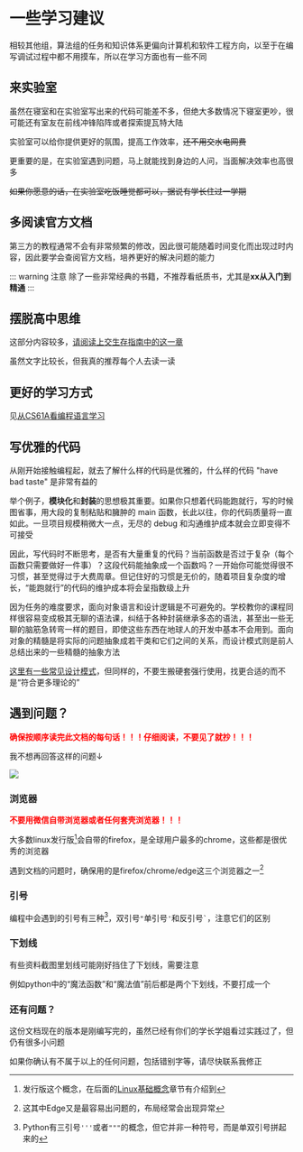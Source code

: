 # 一些学习建议
相较其他组，算法组的任务和知识体系更偏向计算机和软件工程方向，以至于在编写调试过程中都不用摸车，所以在学习方面也有一些不同

## 来实验室
虽然在寝室和在实验室写出来的代码可能差不多，但绝大多数情况下寝室更吵，很可能还有室友在前线冲锋陷阵或者探索提瓦特大陆

实验室可以给你提供更好的氛围，提高工作效率，~~还不用交水电网费~~

更重要的是，在实验室遇到问题，马上就能找到身边的人问，当面解决效率也高很多

~~如果你愿意的话，在实验室吃饭睡觉都可以，据说有学长住过一学期~~

## 多阅读官方文档
第三方的教程通常不会有非常频繁的修改，因此很可能随着时间变化而出现过时内容，因此要学会查阅官方文档，培养更好的解决问题的能力

::: warning 注意
除了一些非常经典的书籍，不推荐看纸质书，尤其是**xx从入门到精通**
:::

## 摆脱高中思维
这部分内容较多，[请阅读上交生存指南中的这一章](https://survivesjtu.gitbook.io/survivesjtumanual/li-zhi-pian/ben-ke-si-nian-yao-zuo-shen-me)

虽然文字比较长，但我真的推荐每个人去读一读

## 更好的学习方式
见[从CS61A看编程语言学习](https://hdu-cs.wiki/2023%E6%97%A7%E7%89%88%E5%86%85%E5%AE%B9/3.%E7%BC%96%E7%A8%8B%E6%80%9D%E7%BB%B4%E4%BD%93%E7%B3%BB%E6%9E%84%E5%BB%BA/3.6.1%E4%BB%8ECS61A%E7%9C%8B%E7%BC%96%E7%A8%8B%E8%AF%AD%E8%A8%80%E5%AD%A6%E4%B9%A0)

## 写优雅的代码
从刚开始接触编程起，就去了解什么样的代码是优雅的，什么样的代码 "have bad taste" 是非常有益的

举个例子，**模块化**和**封装**的思想极其重要。如果你只想着代码能跑就行，写的时候图省事，用大段的复制粘贴和臃肿的 main 函数，长此以往，你的代码质量将一直如此。一旦项目规模稍微大一点，无尽的 debug 和沟通维护成本就会立即变得不可接受

因此，写代码时不断思考，是否有大量重复的代码？当前函数是否过于复杂（每个函数只需要做好一件事）？这段代码能抽象成一个函数吗？一开始你可能觉得很不习惯，甚至觉得过于大费周章。但记住好的习惯是无价的，随着项目复杂度的增长，“能跑就行”的代码的维护成本将会呈指数级上升

因为任务的难度要求，面向对象语言和设计逻辑是不可避免的。学校教你的课程同样很容易变成极其无聊的语法课，纠结于各种封装继承多态的语法，甚至出一些无聊的脑筋急转弯一样的题目，即使这些东西在地球人的开发中基本不会用到。面向对象的精髓是将实际的问题抽象成若干类和它们之间的关系，而设计模式则是前人总结出来的一些精髓的抽象方法

[这里有一些常见设计模式](https://refactoringguru.cn/design-patterns/catalog)，但同样的，不要生搬硬套强行使用，找更合适的而不是“符合更多理论的”

## 遇到问题？
<strong style="color: red">确保按顺序读完此文档的每句话！！！仔细阅读，不要见了就抄！！！</strong>

我不想再回答这样的问题↓

![](/Image_1715145947275.jpg)

### 浏览器
<strong style="color: red">不要用微信自带浏览器或者任何套壳浏览器！！！</strong>

大多数linux发行版[^1]会自带的firefox，是全球用户最多的chrome，这些都是很优秀的浏览器

[^1]: 发行版这个概念，在后面的[Linux基础概念](/algorithm/linux/)章节有介绍到

遇到文档的问题时，确保用的是firefox/chrome/edge这三个浏览器之一[^2]

[^2]: 这其中Edge又是最容易出问题的，布局经常会出现异常

### 引号
编程中会遇到的引号有三种[^3]，双引号` " `单引号` ' `和反引号``` ` ```，注意它们的区别

[^3]: Python有三引号`'''`或者`"""`的概念，但它并非一种符号，而是单双引号拼起来的

### 下划线
有些资料截图里划线可能刚好挡住了下划线，需要注意

例如python中的“魔法函数”和“魔法值”前后都是两个下划线，不要打成一个

### 还有问题？
这份文档现在的版本是刚编写完的，虽然已经有你们的学长学姐看过实践过了，但仍有很多小问题

如果你确认有不属于以上的任何问题，包括错别字等，请尽快联系我修正
